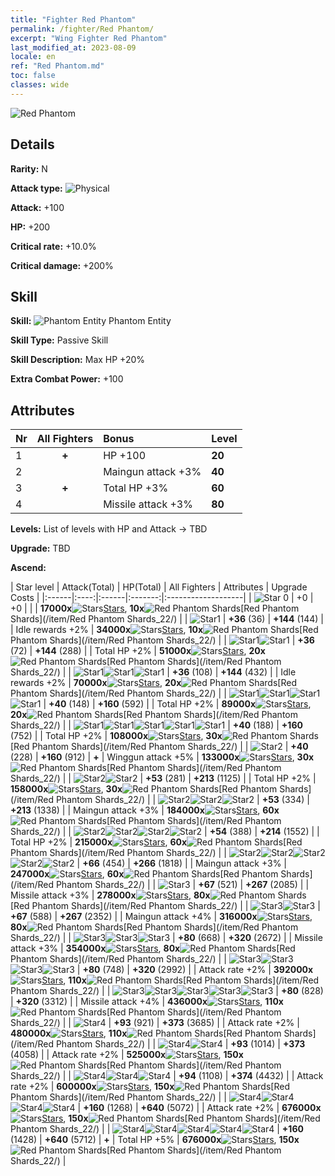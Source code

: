```yaml
---
title: "Fighter Red Phantom"
permalink: /fighter/Red Phantom/
excerpt: "Wing Fighter Red Phantom"
last_modified_at: 2023-08-09
locale: en
ref: "Red Phantom.md"
toc: false
classes: wide
---
```



 ![Red Phantom](/images/ship/fj_img1.png)

## Details

 **Rarity:** N 

 **Attack type:** ![Physical](/images/common_sx_icon9.png) 

 **Attack:** +100

 **HP:** +200

 **Critical rate:** +10.0%

 **Critical damage:** +200%

## Skill

 **Skill:** ![Phantom Entity](/images/skill/skill_11_p.png) Phantom Entity

 **Skill Type:**  Passive Skill

 **Skill Description:**  Max HP +20%

 **Extra Combat Power:**  +100

## Attributes

  |  Nr | All Fighters | Bonus | Level |
  |:----|:-------------:|:--------------------|:--------|
  | 1  | **+**  | HP +100  | **20** |
  | 2  |   | Maingun attack +3%  | **40** |
  | 3  | **+**  | Total HP +3%  | **60** |
  | 4  |   | Missile attack +3%  | **80** |


 **Levels:**  List of levels with HP and Attack -> TBD

 **Upgrade:**  TBD

 **Ascend:**  

  |  Star level | Attack(Total) | HP(Total) | All Fighters | Attributes | Upgrade Costs |
  |:------|:----:|:------|:-------:|:-------------------|
  | ![Star 0](/images/s0.png)  | +0  | +0  |  |    | **17000x**![Stars](/images/item/Stars_p.png)[Stars](/item/Stars_2/), **10x**![Red Phantom Shards](/images/item/Red_Phantom_Shards_p.png)[Red Phantom Shards](/item/Red Phantom Shards_22/) |
  | ![Star1](/images/s1.png)  | **+36** (36)  | **+144** (144)  |   | Idle rewards +2%  | **34000x**![Stars](/images/item/Stars_p.png)[Stars](/item/Stars_2/), **10x**![Red Phantom Shards](/images/item/Red_Phantom_Shards_p.png)[Red Phantom Shards](/item/Red Phantom Shards_22/) |
  | ![Star1](/images/s1.png)![Star1](/images/s1.png)  | **+36** (72)  | **+144** (288)  |   | Total HP +2%  | **51000x**![Stars](/images/item/Stars_p.png)[Stars](/item/Stars_2/), **20x**![Red Phantom Shards](/images/item/Red_Phantom_Shards_p.png)[Red Phantom Shards](/item/Red Phantom Shards_22/) |
  | ![Star1](/images/s1.png)![Star1](/images/s1.png)![Star1](/images/s1.png)  | **+36** (108)  | **+144** (432)  |   | Idle rewards +2%  | **70000x**![Stars](/images/item/Stars_p.png)[Stars](/item/Stars_2/), **20x**![Red Phantom Shards](/images/item/Red_Phantom_Shards_p.png)[Red Phantom Shards](/item/Red Phantom Shards_22/) |
  | ![Star1](/images/s1.png)![Star1](/images/s1.png)![Star1](/images/s1.png)![Star1](/images/s1.png)  | **+40** (148)  | **+160** (592)  |   | Total HP +2%  | **89000x**![Stars](/images/item/Stars_p.png)[Stars](/item/Stars_2/), **20x**![Red Phantom Shards](/images/item/Red_Phantom_Shards_p.png)[Red Phantom Shards](/item/Red Phantom Shards_22/) |
  | ![Star1](/images/s1.png)![Star1](/images/s1.png)![Star1](/images/s1.png)![Star1](/images/s1.png)![Star1](/images/s1.png)  | **+40** (188)  | **+160** (752)  |   | Total HP +2%  | **108000x**![Stars](/images/item/Stars_p.png)[Stars](/item/Stars_2/), **30x**![Red Phantom Shards](/images/item/Red_Phantom_Shards_p.png)[Red Phantom Shards](/item/Red Phantom Shards_22/) |
  | ![Star2](/images/s2.png)  | **+40** (228)  | **+160** (912)  | **+**  | Winggun attack +5%  | **133000x**![Stars](/images/item/Stars_p.png)[Stars](/item/Stars_2/), **30x**![Red Phantom Shards](/images/item/Red_Phantom_Shards_p.png)[Red Phantom Shards](/item/Red Phantom Shards_22/) |
  | ![Star2](/images/s2.png)![Star2](/images/s2.png)  | **+53** (281)  | **+213** (1125)  |   | Total HP +2%  | **158000x**![Stars](/images/item/Stars_p.png)[Stars](/item/Stars_2/), **30x**![Red Phantom Shards](/images/item/Red_Phantom_Shards_p.png)[Red Phantom Shards](/item/Red Phantom Shards_22/) |
  | ![Star2](/images/s2.png)![Star2](/images/s2.png)![Star2](/images/s2.png)  | **+53** (334)  | **+213** (1338)  |   | Maingun attack +3%  | **184000x**![Stars](/images/item/Stars_p.png)[Stars](/item/Stars_2/), **60x**![Red Phantom Shards](/images/item/Red_Phantom_Shards_p.png)[Red Phantom Shards](/item/Red Phantom Shards_22/) |
  | ![Star2](/images/s2.png)![Star2](/images/s2.png)![Star2](/images/s2.png)![Star2](/images/s2.png)  | **+54** (388)  | **+214** (1552)  |   | Total HP +2%  | **215000x**![Stars](/images/item/Stars_p.png)[Stars](/item/Stars_2/), **60x**![Red Phantom Shards](/images/item/Red_Phantom_Shards_p.png)[Red Phantom Shards](/item/Red Phantom Shards_22/) |
  | ![Star2](/images/s2.png)![Star2](/images/s2.png)![Star2](/images/s2.png)![Star2](/images/s2.png)![Star2](/images/s2.png)  | **+66** (454)  | **+266** (1818)  |   | Maingun attack +3%  | **247000x**![Stars](/images/item/Stars_p.png)[Stars](/item/Stars_2/), **60x**![Red Phantom Shards](/images/item/Red_Phantom_Shards_p.png)[Red Phantom Shards](/item/Red Phantom Shards_22/) |
  | ![Star3](/images/s3.png)  | **+67** (521)  | **+267** (2085)  |   | Missile attack +3%  | **278000x**![Stars](/images/item/Stars_p.png)[Stars](/item/Stars_2/), **80x**![Red Phantom Shards](/images/item/Red_Phantom_Shards_p.png)[Red Phantom Shards](/item/Red Phantom Shards_22/) |
  | ![Star3](/images/s3.png)![Star3](/images/s3.png)  | **+67** (588)  | **+267** (2352)  |   | Maingun attack +4%  | **316000x**![Stars](/images/item/Stars_p.png)[Stars](/item/Stars_2/), **80x**![Red Phantom Shards](/images/item/Red_Phantom_Shards_p.png)[Red Phantom Shards](/item/Red Phantom Shards_22/) |
  | ![Star3](/images/s3.png)![Star3](/images/s3.png)![Star3](/images/s3.png)  | **+80** (668)  | **+320** (2672)  |   | Missile attack +3%  | **354000x**![Stars](/images/item/Stars_p.png)[Stars](/item/Stars_2/), **80x**![Red Phantom Shards](/images/item/Red_Phantom_Shards_p.png)[Red Phantom Shards](/item/Red Phantom Shards_22/) |
  | ![Star3](/images/s3.png)![Star3](/images/s3.png)![Star3](/images/s3.png)![Star3](/images/s3.png)  | **+80** (748)  | **+320** (2992)  |   | Attack rate +2%  | **392000x**![Stars](/images/item/Stars_p.png)[Stars](/item/Stars_2/), **110x**![Red Phantom Shards](/images/item/Red_Phantom_Shards_p.png)[Red Phantom Shards](/item/Red Phantom Shards_22/) |
  | ![Star3](/images/s3.png)![Star3](/images/s3.png)![Star3](/images/s3.png)![Star3](/images/s3.png)![Star3](/images/s3.png)  | **+80** (828)  | **+320** (3312)  |   | Missile attack +4%  | **436000x**![Stars](/images/item/Stars_p.png)[Stars](/item/Stars_2/), **110x**![Red Phantom Shards](/images/item/Red_Phantom_Shards_p.png)[Red Phantom Shards](/item/Red Phantom Shards_22/) |
  | ![Star4](/images/s4.png)  | **+93** (921)  | **+373** (3685)  |   | Attack rate +2%  | **480000x**![Stars](/images/item/Stars_p.png)[Stars](/item/Stars_2/), **110x**![Red Phantom Shards](/images/item/Red_Phantom_Shards_p.png)[Red Phantom Shards](/item/Red Phantom Shards_22/) |
  | ![Star4](/images/s4.png)![Star4](/images/s4.png)  | **+93** (1014)  | **+373** (4058)  |   | Attack rate +2%  | **525000x**![Stars](/images/item/Stars_p.png)[Stars](/item/Stars_2/), **150x**![Red Phantom Shards](/images/item/Red_Phantom_Shards_p.png)[Red Phantom Shards](/item/Red Phantom Shards_22/) |
  | ![Star4](/images/s4.png)![Star4](/images/s4.png)![Star4](/images/s4.png)  | **+94** (1108)  | **+374** (4432)  |   | Attack rate +2%  | **600000x**![Stars](/images/item/Stars_p.png)[Stars](/item/Stars_2/), **150x**![Red Phantom Shards](/images/item/Red_Phantom_Shards_p.png)[Red Phantom Shards](/item/Red Phantom Shards_22/) |
  | ![Star4](/images/s4.png)![Star4](/images/s4.png)![Star4](/images/s4.png)![Star4](/images/s4.png)  | **+160** (1268)  | **+640** (5072)  |   | Attack rate +2%  | **676000x**![Stars](/images/item/Stars_p.png)[Stars](/item/Stars_2/), **150x**![Red Phantom Shards](/images/item/Red_Phantom_Shards_p.png)[Red Phantom Shards](/item/Red Phantom Shards_22/) |
  | ![Star4](/images/s4.png)![Star4](/images/s4.png)![Star4](/images/s4.png)![Star4](/images/s4.png)![Star4](/images/s4.png)  | **+160** (1428)  | **+640** (5712)  | **+**  | Total HP +5%  | **676000x**![Stars](/images/item/Stars_p.png)[Stars](/item/Stars_2/), **150x**![Red Phantom Shards](/images/item/Red_Phantom_Shards_p.png)[Red Phantom Shards](/item/Red Phantom Shards_22/) |

